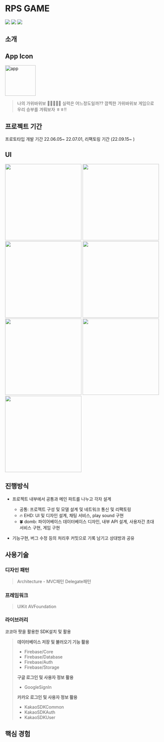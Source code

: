 # RPS GAME
<img src="https://img.shields.io/badge/Swift-F05138?style=flat-square&logo=Swift&logoColor=white"/></a>
<img src="https://img.shields.io/badge/Xcode-147EFB?style=flat-square&logo=Xcode&logoColor=white"/></a>
<img src="https://img.shields.io/badge/Firebase-FFCA28?style=flat-square&logo=Firebase&logoColor=white"/></a>

<!-- <img src="https://img.shields.io/badge/기술명-색상코드?style=flat-square&logo=기술명&logoColor=색상"/></a> -->

## 소개
## App Icon ##
<img width="100" height="100" alt="app" src="https://user-images.githubusercontent.com/80871083/191462645-55f4f54e-9f37-4e67-ab17-bdeaea5bfa45.png">


> 나의 가위바위보 ✌🏻✊🖐🏾 실력은 어느정도일까?? 
> 깜찍한 가위바위보 게임으로 우리 승부를 겨뤄보자 ㅎㅎ!!


## 프로젝트 기간

프로토타입 개발 기간 22.06.05~ 22.07.01, 리팩토링 기간 (22.09.15~ )

## UI

<img width="250" src = "https://user-images.githubusercontent.com/80871083/191463826-62188627-df5b-4112-93dc-4224212cc0e8.png">

<img width="250" src = "https://user-images.githubusercontent.com/80871083/191464070-49c6d7d8-9490-42b6-ba47-79cb25e8abf4.png">

<img width="250" src = "https://user-images.githubusercontent.com/80871083/191464296-40612188-1cfa-4374-988d-a55af9e33637.png">
<img width="250" src = "https://user-images.githubusercontent.com/80871083/191464375-4b9a02a5-5079-4e89-ac53-584ac1afc00b.png">
<img width="250" src = "https://user-images.githubusercontent.com/80871083/191464412-e8a39476-bb11-4073-949b-d78a59f032de.png">
<img width="250" src = "https://user-images.githubusercontent.com/80871083/191464532-cd68a45a-4092-4b68-ba48-5b3c3bd61283.png">

<img width="250" src = "">


## 진행방식

- 프로젝트 내부에서 공통과 메인 파트를 나누고 각자 설계

  - 공통: 프로젝트 구성 및 모델 설계 및 네트워크 통신 및 리팩토링
  - 🔥 EHD: UI 및 디자인 설계, 채팅 서비스, play sound 구현
  - 🍀 domb: 파이어베이스 데이터베이스 디자인, 내부 API 설계, 사용자간 초대 서비스 구현, 게임 구현
  
- 기능구현, 버그 수정 등의 처리후 커밋으로 기록 남기고 상대방과 공유

## 사용기술


### 디자인 패턴
> Architecture - MVC패턴
> Delegate패턴

### 프레임워크
> UIKit
> AVFoundation

### 라이브러리
코코아 팟을 활용한 SDK설치 및 활용

> **데이터베이스 저장 및 불러오기 기능 활용**
> - Firebase/Core
> - Firebase/Database
> - Firebase/Auth
> - Firebase/Storage
>
> **구글 로그인 및 사용자 정보 활용**
> - GoogleSignIn
>
> **카카오 로그인 및 사용자 정보 활용**
> - KakaoSDKCommon
> - KakaoSDKAuth
> - KakaoSDKUser

## 핵심 경험

